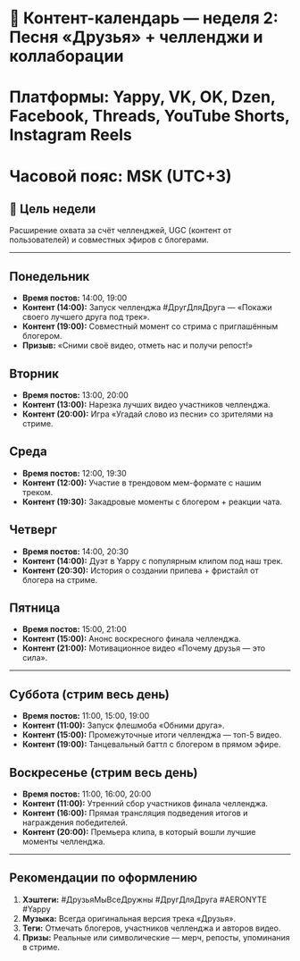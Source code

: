 # 📅 Контент-календарь — неделя 2: Песня «Друзья» + челленджи и коллаборации
# Платформы: Yappy, VK, OK, Dzen, Facebook, Threads, YouTube Shorts, Instagram Reels
# Часовой пояс: MSK (UTC+3)

## 🎯 Цель недели
Расширение охвата за счёт челленджей, UGC (контент от пользователей) и совместных эфиров с блогерами.

---

## Понедельник
- **Время постов:** 14:00, 19:00
- **Контент (14:00):** Запуск челленджа #ДругДляДруга — «Покажи своего лучшего друга под трек».
- **Контент (19:00):** Совместный момент со стрима с приглашённым блогером.
- **Призыв:** «Сними своё видео, отметь нас и получи репост!»

## Вторник
- **Время постов:** 13:00, 20:00
- **Контент (13:00):** Нарезка лучших видео участников челленджа.
- **Контент (20:00):** Игра «Угадай слово из песни» со зрителями на стриме.

## Среда
- **Время постов:** 12:00, 19:30
- **Контент (12:00):** Участие в трендовом мем-формате с нашим треком.
- **Контент (19:30):** Закадровые моменты с блогером + реакции чата.

## Четверг
- **Время постов:** 14:00, 20:30
- **Контент (14:00):** Дуэт в Yappy с популярным клипом под наш трек.
- **Контент (20:30):** История о создании припева + фристайл от блогера на стриме.

## Пятница
- **Время постов:** 15:00, 21:00
- **Контент (15:00):** Анонс воскресного финала челленджа.
- **Контент (21:00):** Мотивационное видео «Почему друзья — это сила».

---

## Суббота (стрим весь день)
- **Время постов:** 11:00, 15:00, 19:00
- **Контент (11:00):** Запуск флешмоба «Обними друга».
- **Контент (15:00):** Промежуточные итоги челленджа — топ-5 видео.
- **Контент (19:00):** Танцевальный баттл с блогером в прямом эфире.

## Воскресенье (стрим весь день)
- **Время постов:** 11:00, 16:00, 20:00
- **Контент (11:00):** Утренний сбор участников финала челленджа.
- **Контент (16:00):** Прямая трансляция подведения итогов и награждения победителей.
- **Контент (20:00):** Премьера клипа, в который вошли лучшие моменты челленджа.

---

## Рекомендации по оформлению
1. **Хэштеги:** #ДрузьяМыВсеДружны #ДругДляДруга #AERONYTE #Yappy
2. **Музыка:** Всегда оригинальная версия трека «Друзья».
3. **Теги:** Отмечать блогеров, участников челленджа и авторов видео.
4. **Призы:** Реальные или символические — мерч, репосты, упоминания в стриме.
